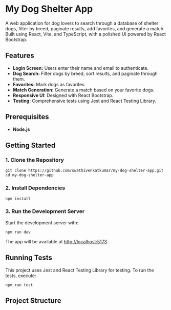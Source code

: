 # My Dog Shelter App

A web application for dog lovers to search through a database of shelter dogs, filter by breed, paginate results, add favorites, and generate a match. Built using React, Vite, and TypeScript, with a polished UI powered by React Bootstrap.

## Features

- **Login Screen:** Users enter their name and email to authenticate.
- **Dog Search:** Filter dogs by breed, sort results, and paginate through them.
- **Favorites:** Mark dogs as favorites.
- **Match Generation:** Generate a match based on your favorite dogs.
- **Responsive UI:** Designed with React Bootstrap.
- **Testing:** Comprehensive tests using Jest and React Testing Library.

## Prerequisites

- **Node.js**

## Getting Started

### 1. Clone the Repository

```
git clone https://github.com/swathivenkatkumar/my-dog-shelter-app.git
cd my-dog-shelter-app
```

### 2. Install Dependencies

```
npm install
```

### 3. Run the Development Server

Start the development server with:

```
npm run dev
```

The app will be available at [http://localhost:5173](http://localhost:5173).

## Running Tests

This project uses Jest and React Testing Library for testing. To run the tests, execute:

```
npm run test
```


## Project Structure
